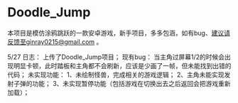 # Doodle_Jump
本项目是模仿涂鸦跳跃的一款安卓游戏，新手项目，多多包涵，如有bug、建议请反馈至ginray0215@gmail.com  。


5/27 
	日志：	
		上传了Doodle_Jump项目；
	现有bug：
		当主角过屏幕1/2的时候会出现明显卡顿，此时踏板和主角都不会刷新，应该是少画了一帧，但未能找到出错的代码；
 	未实现功能：
		1、未绘制怪兽，完成相关的游戏逻辑；
		2、主角未能实现发射子弹的功能；
		3、未实现暂停功能（包括游戏在切换出去之后返回会把游戏重新加载）；
